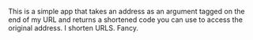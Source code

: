 This is a simple app that takes an address as an argument tagged on the end of
my URL and returns a shortened code you can use to access the original address.
I shorten URLS. Fancy.

